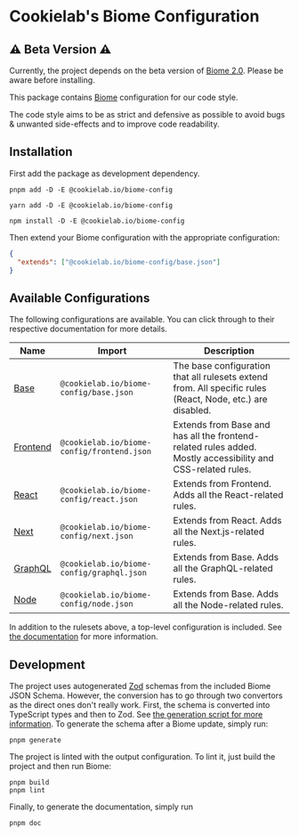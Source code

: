 # Cookielab's Biome Configuration

## ⚠️ Beta Version ⚠️

Currently, the project depends on the beta version of [Biome 2.0](https://next.biomejs.dev/). Please be aware before installing.

This package contains [Biome](https://biomejs.dev) configuration for our code style.

The code style aims to be as strict and defensive as possible to avoid bugs & unwanted side-effects and to improve code readability.

## Installation

First add the package as development dependency.

```fish
pnpm add -D -E @cookielab.io/biome-config
```

```fish
yarn add -D -E @cookielab.io/biome-config
```

```fish
npm install -D -E @cookielab.io/biome-config
```

Then extend your Biome configuration with the appropriate configuration:

```json
{
  "extends": ["@cookielab.io/biome-config/base.json"]
}
```

## Available Configurations

The following configurations are available. You can click through to their respective documentation for more details.

| Name                                      | Import                                     | Description                                                                                                 |
| ----------------------------------------- | ------------------------------------------ | ----------------------------------------------------------------------------------------------------------- |
| [Base](docs/rules/base/README.md)         | `@cookielab.io/biome-config/base.json`     | The base configuration that all rulesets extend from. All specific rules (React, Node, etc.) are disabled.  |
| [Frontend](docs/rules/frontend/README.md) | `@cookielab.io/biome-config/frontend.json` | Extends from Base and has all the frontend-related rules added. Mostly accessibility and CSS-related rules. |
| [React](docs/rules/react/README.md)       | `@cookielab.io/biome-config/react.json`    | Extends from Frontend. Adds all the React-related rules.                                                    |
| [Next](docs/rules/next/README.md)         | `@cookielab.io/biome-config/next.json`     | Extends from React. Adds all the Next.js-related rules.                                                     |
| [GraphQL](docs/rules/graphql/README.md)   | `@cookielab.io/biome-config/graphql.json`  | Extends from Base. Adds all the GraphQL-related rules.                                                      |
| [Node](docs/rules/node/README.md)         | `@cookielab.io/biome-config/node.json`     | Extends from Base. Adds all the Node-related rules.                                                         |

In addition to the rulesets above, a top-level configuration is included. See [the documentation](docs/base/README.md) for more information.

## Development

The project uses autogenerated [Zod](https://zod.dev/) schemas from the included Biome JSON Schema. However, the conversion has to go through two convertors as the direct ones don't really work. First, the schema is converted into TypeScript types and then to Zod. See [the generation script for more information](script/generateSchema.ts). To generate the schema after a Biome update, simply run:

```fish
pnpm generate
```

The project is linted with the output configuration. To lint it, just build the project and then run Biome:

```fish
pnpm build
pnpm lint
```

Finally, to generate the documentation, simply run

```fish
pnpm doc
```

